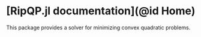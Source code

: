 # [RipQP.jl documentation](@id Home)

This package provides a solver for minimizing convex quadratic problems.

